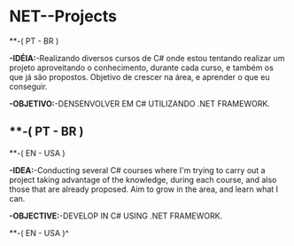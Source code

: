 # NET--Projects
**-( PT - BR )

**-IDÉIA:**-Realizando diversos cursos de C# onde estou tentando realizar um projeto aproveitando o conhecimento, durante cada curso, e também os que já são propostos. Objetivo de crescer na área, e aprender o que eu conseguir.

**-OBJETIVO:**-DENSENVOLVER EM C# UTILIZANDO .NET FRAMEWORK.

**-( PT - BR )
--------------------------
**-( EN - USA )

**-IDEA:**-Conducting several C# courses where I'm trying to carry out a project taking advantage of the knowledge, during each course, and also those that are already proposed. Aim to grow in the area, and learn what I can.

**-OBJECTIVE:**-DEVELOP IN C# USING .NET FRAMEWORK.

**-( EN - USA )^
